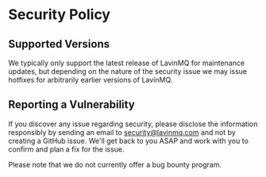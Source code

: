 # Security Policy

## Supported Versions

We typically only support the latest release of LavinMQ for maintenance updates,
but depending on the nature of the security issue we may issue hotfixes for arbitrarily earlier versions of LavinMQ.

## Reporting a Vulnerability

If you discover any issue regarding security, please disclose the information responsibly by
sending an email to security@lavinmq.com and not by creating a GitHub issue.
We'll get back to you ASAP and work with you to confirm and plan a fix for the issue.

Please note that we do not currently offer a bug bounty program.
